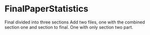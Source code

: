 # FinalPaperStatistics
Final divided into three sections
Add two files, one with the combined section one and section to final.
One with only section two part.
